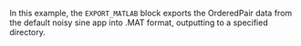 In this example, the `EXPORT_MATLAB` block exports the OrderedPair data from the default noisy sine app into .MAT format, outputting to a specified directory.
